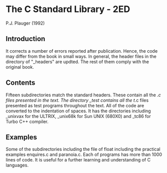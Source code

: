 # The C Standard Library - 2ED
P.J. Plauger (1992)

## Introduction

It corrects a number of errors reported after publication. Hence, the code 
may differ from the book in small ways. In general, the header files in the 
directory of "_headers" are updted. The rest of them comply with the original
book. 

## Contents

Fifteen subdirectories match the standard headers. These contain all the *.c 
files presented in the text. The directory _test contains all the t*.c files 
presented as test programs throughout the text. All of the code are converted 
to the indentation of spaces. It has the directories including _unixvax for 
the ULTRIX, _unix68k for Sun UNIX (680X0) and _tc86 for Turbo C++ compiler.

## Examples

Some of the subdirectories including the file of float including the practical 
examples enquires.c and paranoia.c. Each of programs has more than 1000 lines of 
code. It is useful for a further learning and understanding of C languages. 
